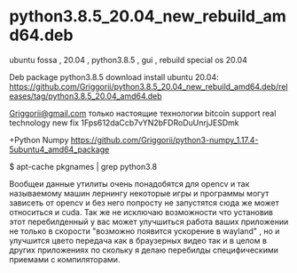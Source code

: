 # python3.8.5_20.04_new_rebuild_amd64.deb
ubuntu fossa , 20.04 , python3.8.5 , gui , rebuild special os 20.04

Deb package python3.8.5 download install ubuntu 20.04: https://github.com/Griggorii/python3.8.5_20.04_new_rebuild_amd64.deb/releases/tag/python3.8.5_20.04_amd64.deb

Griggorii@gmail.com только настоящие технологии bitcoin support real technology new fix 1Fps612daCcb7vYN2bFDRoDuUnrjJESDmk

+Python Numpy https://github.com/Griggorii/python3-numpy_1.17.4-5ubuntu4_amd64_package

$ apt-cache pkgnames | grep python3.8

Вообщеи данные утилиты очень понадобятся для opencv и так называемому машин лернингу некоторые игры и программы могут зависеть от opencv и без него попросту не запустятся сюда же может относиться и cuda. Так же не исключаю возможности что установив этот перебилденный у вас может улучшиться работа ваших приложении не только в скорости "возможно появится ускорение в wayland" , но и улучшится цвето передача как в браузерных видео так и в целом в других приложениях по скольку я делаю перебилды специфическими приемами с компиляторами.
